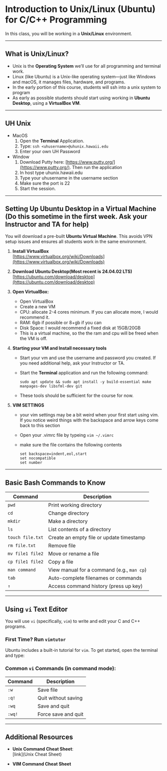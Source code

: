 # Introduction to Unix/Linux (Ubuntu) for C/C++ Programming

In this class, you will be working in a **Unix/Linux** environment. 

---

## What is Unix/Linux?

- Unix is the **Operating System** we’ll use for all programming and terminal work.
- Linux (like Ubuntu) is a Unix-like operating system—just like Windows and macOS, it manages files, hardware, and programs.
- In the early portion of this course, students will ssh into a unix system to program
- As early as possible students should start using working in **Ubuntu Desktop**, using a **VirtualBox VM**.

---
## UH Unix
- MacOS
   1. Open the **Terminal** Application.
   2. Type: ```ssh <uhusername>@uhunix.hawaii.edu```
   3. Enter your own UH Password
- Window
   1. Download Putty here: [https://www.putty.org/](https://www.putty.org/). Then run the application
   2. In host type uhunix.hawaii.edu
   3. Type your uhusername in the username section
   4. Make sure the port is 22
   5. Start the session.

---
## Setting Up Ubuntu Desktop in a Virtual Machine (Do this sometime in the first week. Ask your Instructor and TA for help)

You will download a pre-built **Ubuntu Virtual Machine**. This avoids VPN setup issues and ensures all students work in the same environment.

1. **Install VirtualBox**  
   [https://www.virtualbox.org/wiki/Downloads](https://www.virtualbox.org/wiki/Downloads)

2. **Download Ubuntu Desktop(Most recent is 24.04.02 LTS)**  
   [https://ubuntu.com/download/desktop](https://ubuntu.com/download/desktop)

3. **Open VirtualBox:**
   - Open VirtualBox
   - Create a new VM
   - CPU: allocate 2-4 cores minimum. If you can allocate more, I would recommend it.
   - RAM: 6gb if possible or 8+gb if you can
   - Disk Space: I would recommend a fixed disk at 15GB/20GB
   - This is a virtual machine, so the the ram and cpu will be freed when the VM is off.
   
4. **Starting your VM and Install necessary tools**
   - Start your vm and use the username and password you created. If you need additional help, ask your Instructor or TA.
   - Start the **Terminal** application and run the following command:

     ```sudo apt update && sudo apt install -y build-essential make manpages-dev libsfml-dev git```
   
   - These tools should be sufficient for the course for now.
6. **VIM SETTINGS**
   - your vim settings may be a bit weird when your first start using vim. If you notice weird things with the backspace and arrow keys come back to this section
   - Open your .vimrc file by typeing ```vim ~/.vimrc```
   - make sure the file contains the following contents

     ```
     set backspace=indent,eol,start
     set nocompatible
     set number 
     ```

---

## Basic Bash Commands to Know

| Command | Description |
|--------|-------------|
| `pwd` | Print working directory |
| `cd` | Change directory |
| `mkdir` | Make a directory |
| `ls` | List contents of a directory |
| `touch file.txt` | Create an empty file or update timestamp |
| `rm file.txt` | Remove file |
| `mv file1 file2` | Move or rename a file |
| `cp file1 file2` | Copy a file |
| `man command` | View manual for a command (e.g., `man cp`) |
| `tab` | Auto-complete filenames or commands |
| `↑` | Access command history (press up key) |

---

## Using `vi` Text Editor

You will use `vi` (specifically, `vim`) to write and edit your C and C++ programs.

### First Time? Run `vimtutor`

Ubuntu includes a built-in tutorial for `vim`. To get started, open the terminal and type:


### Common `vi` Commands (in **command mode**):

| Command | Description |
|---------|-------------|
| `:w` | Save file |
| `:q!` | Quit without saving |
| `:wq` | Save and quit |
| `:wq!` | Force save and quit |

---

## Additional Resources


- **Unix Command Cheat Sheet**:  
  [link](Unix Cheat Sheet)

- **VIM Command Cheat Sheet**


